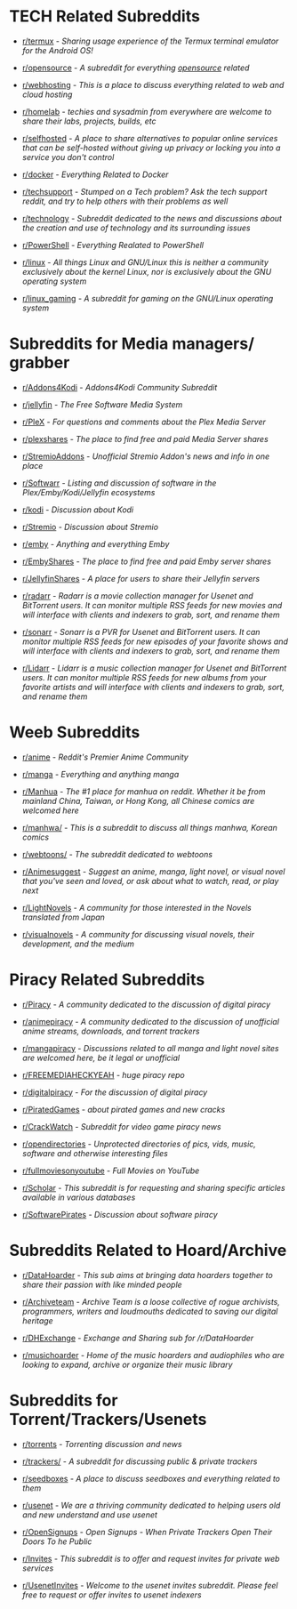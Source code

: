 # TECH Related Subreddits

* [r/termux](https://www.reddit.com/r/termux) - *Sharing usage experience of the Termux terminal emulator for the Android OS!*

* [r/opensource](https://www.reddit.com/r/opensource) - *A subreddit for everything [opensource](http://en.wikipedia.org/wiki/Open_source) related*

* [r/webhosting](https://www.reddit.com/r/webhosting) - *This is a place to discuss everything related to web and cloud hosting*

* [r/homelab](https://www.reddit.com/r/homelab/) - *techies and sysadmin from everywhere are welcome to share their labs, projects, builds, etc*

* [r/selfhosted](https://www.reddit.com/r/selfhosted) - *A place to share alternatives to popular online services that can be self-hosted without giving up privacy or locking you into a service you don't control*

* [r/docker](https://www.reddit.com/r/docker) - *Everything Related to Docker*

* [r/techsupport](https://www.reddit.com/r/techsupport) - *Stumped on a Tech problem? Ask the tech support reddit, and try to help others with their problems as well*

* [r/technology](https://www.reddit.com/r/technology) - *Subreddit dedicated to the news and discussions about the creation and use of technology and its surrounding issues*

* [r/PowerShell](https://www.reddit.com/r/PowerShell) - *Everything Realated to PowerShell*

* [r/linux](https://www.reddit.com/r/linux) - *All things Linux and GNU/Linux  this is neither a community exclusively about the kernel Linux, nor is exclusively about the GNU operating system*

* [r/linux_gaming](https://www.reddit.com/r/linux_gaming/) - *A subreddit for gaming on the GNU/Linux operating system*

# Subreddits for Media managers/ grabber

* [r/Addons4Kodi](https://www.reddit.com/r/Addons4Kodi) - *Addons4Kodi Community Subreddit*

* [r/jellyfin](https://www.reddit.com/r/jellyfin) - *The Free Software Media System*

* [r/PleX](https://www.reddit.com/r/PleX) - *For questions and comments about the Plex Media Server*

* [r/plexshares](https://www.reddit.com/r/plexshares) - *The place to find free and paid Media Server shares*

* [r/StremioAddons](https://www.reddit.com/r/StremioAddons) - *Unofficial Stremio Addon's news and info in one place*

* [r/Softwarr](https://www.reddit.com/r/Softwarr) - *Listing and discussion of software in the Plex/Emby/Kodi/Jellyfin ecosystems*

* [r/kodi](https://www.reddit.com/r/kodi) - *Discussion about Kodi*

* [r/Stremio](https://www.reddit.com/r/Stremio) - *Discussion about Stremio*

* [r/emby](https://www.reddit.com/r/emby) - *Anything and everything Emby*

* [r/EmbyShares](https://www.reddit.com/r/EmbyShares) - *The place to find free and paid Emby server shares*

* [r/JellyfinShares](https://www.reddit.com/r/JellyfinShares) - *A place for users to share their Jellyfin servers*

* [r/radarr](https://www.reddit.com/r/radarr) - *Radarr is a movie collection manager for Usenet and BitTorrent users. It can monitor multiple RSS feeds for new movies and will interface with clients and indexers to grab, sort, and rename them*

* [r/sonarr](https://www.reddit.com/r/sonarr) - *Sonarr is a PVR for Usenet and BitTorrent users. It can monitor multiple RSS feeds for new episodes of your favorite shows and will interface with clients and indexers to grab, sort, and rename them*

* [r/Lidarr](https://www.reddit.com/r/Lidarr/) - *Lidarr is a music collection manager for Usenet and BitTorrent users. It can monitor multiple RSS feeds for new albums from your favorite artists and will interface with clients and indexers to grab, sort, and rename them*


# Weeb Subreddits

* [r/anime](https://www.reddit.com/r/anime) - *Reddit's Premier Anime Community*

* [r/manga](https://www.reddit.com/r/manga/) - *Everything and anything manga*

* [r/Manhua](https://www.reddit.com/r/Manhua/) - *The #1 place for manhua on reddit. Whether it be from mainland China, Taiwan, or Hong Kong, all Chinese comics are welcomed here*

* [r/manhwa/](https://www.reddit.com/r/manhwa/) - *This is a subreddit to discuss all things manhwa, Korean comics*

* [r/webtoons/](https://www.reddit.com/r/webtoons/) - *The subreddit dedicated to webtoons*

* [r/Animesuggest](https://www.reddit.com/r/Animesuggest/) - *Suggest an anime, manga, light novel, or visual novel that you've seen and loved, or ask about what to watch, read, or play next*

* [r/LightNovels](https://www.reddit.com/r/LightNovels/) - *A community for those interested in the Novels translated from Japan*

* [r/visualnovels](https://www.reddit.com/r/visualnovels/) - *A community for discussing visual novels, their development, and the medium*

# Piracy Related Subreddits

* [r/Piracy](https://www.reddit.com/r/Piracy) - *A community dedicated to the discussion of digital piracy*

* [r/animepiracy](https://www.reddit.com/r/animepiracy) - *A community dedicated to the discussion of unofficial anime streams, downloads, and torrent trackers*

* [r/mangapiracy](https://www.reddit.com/r/mangapiracy/) - *Discussions related to all manga and light novel sites are welcomed here, be it legal or unofficial*

* [r/FREEMEDIAHECKYEAH](https://www.reddit.com/r/FREEMEDIAHECKYEAH) - *huge piracy repo*

* [r/digitalpiracy](https://www.reddit.com/r/digitalpiracy) - *For the discussion of digital piracy*

* [r/PiratedGames](https://www.reddit.com/r/PiratedGames/) - *about pirated games and new cracks*

* [r/CrackWatch](https://www.reddit.com/r/CrackWatch) - *Subreddit for video game piracy news*

* [r/opendirectories](https://www.reddit.com/r/opendirectories) - *Unprotected directories of pics, vids, music, software and otherwise interesting files*

* [r/fullmoviesonyoutube](https://www.reddit.com/r/fullmoviesonyoutube) - *Full Movies on YouTube*

* [r/Scholar](https://www.reddit.com/r/Scholar/) - *This subreddit is for requesting and sharing specific articles available in various databases*

* [r/SoftwarePirates](https://www.reddit.com/r/SoftwarePirates) - *Discussion about software piracy*

# Subreddits Related to Hoard/Archive

* [r/DataHoarder](https://www.reddit.com/r/DataHoarder) - *This sub aims at bringing data hoarders together to share their passion with like minded people*

* [r/Archiveteam](https://www.reddit.com/r/Archiveteam) - *Archive Team is a loose collective of rogue archivists, programmers, writers and loudmouths dedicated to saving our digital heritage*

* [r/DHExchange](https://www.reddit.com/r/DHExchange) - *Exchange and Sharing sub for /r/DataHoarder*

* [r/musichoarder](https://www.reddit.com/r/musichoarder) - *Home of the music hoarders and audiophiles who are looking to expand, archive or organize their music library*

# Subreddits for Torrent/Trackers/Usenets

* [r/torrents](https://www.reddit.com/r/torrents) - *Torrenting discussion and news*

* [r/trackers/](https://www.reddit.com/r/trackers/) - *A subreddit for discussing public & private trackers*

* [r/seedboxes](https://www.reddit.com/r/seedboxes) - *A place to discuss seedboxes and everything related to them*

* [r/usenet](https://www.reddit.com/r/usenet) - *We are a thriving community dedicated to helping users old and new understand and use usenet*

* [r/OpenSignups](https://www.reddit.com/r/OpenSignups) - *Open Signups - When Private Trackers Open Their Doors To he Public*

* [r/Invites](https://www.reddit.com/r/Invites) - *This subreddit is to offer and request invites for private web services*

* [r/UsenetInvites](https://www.reddit.com/r/UsenetInvites) - *Welcome to the usenet invites subreddit. Please feel free to request or offer invites to usenet indexers*
